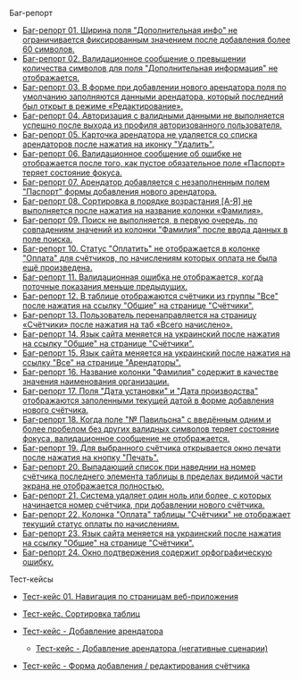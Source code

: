 Баг-репорт<br>

- <a href="https://docs.google.com/spreadsheets/d/1Oc47lnjxxzDf5F_vPyHhOcRTEVVmdBclDH3vcQwWeGQ/edit?usp=share_link">Баг-репорт 01. Ширина поля "Дополнительная инфо" не ограничивается фиксированным значением после добавления более 60 символов.</a><br>
- <a href="https://docs.google.com/spreadsheets/d/11fUaaXwuyOutQTC6nF-wPUJI4KZr2w4dQw3kt0aFn38/edit?usp=share_link">Баг-репорт 02. Валидационное сообщение о превышении количества символов для поля "Дополнительная информация" не отображается.</a><br>
- <a href="https://docs.google.com/spreadsheets/d/1ps-4y5tB_cu87pz8Z6sOwjWqCGnNaxl5vkU8rd0U05c/edit?usp=share_link">Баг-репорт 03. В форме при добавлении нового арендатора поля по умолчанию заполняются данными арендатора, который последний был открыт в режиме «Редактирование».</a><br>
- <a href="https://docs.google.com/spreadsheets/d/1TZHa4qKLyXBydT2x-Sga0Vmcyv0B2mx0DV1Z7GgFbBc/edit?usp=share_link">Баг-репорт 04. Авторизация с валидными данными не выполняется успешно после выхода из профиля авторизованного пользователя.</a><br>
- <a href="https://docs.google.com/spreadsheets/d/1fIw0L5n3GM8ND2GxdP3p2JL3hMPeBXPVAx0AQTfNROQ/edit?usp=share_link">Баг-репорт 05. Карточка арендатора не удаляется со списка арендаторов после нажатия на иконку "Удалить".</a><br>
- <a href="https://docs.google.com/spreadsheets/d/1_K-dXSl6KN5uFvdbNrMzornEZMg5E0yYXPFadbI1cKE/edit?usp=share_link">Баг-репорт 06. Валидационное сообщение об ошибке не отображается после того, как пустое обязательное поле «Паспорт» теряет состояние фокуса.</a><br>
- <a href="https://docs.google.com/spreadsheets/d/1lBFraRWNeZjDojFkNeuGnTvN6j3h9gcB59BImCFQsF8/edit?usp=share_link">Баг-репорт 07. Арендатор добавляется с незаполненным полем "Паспорт" формы добавления нового арендатора.</a><br>
- <a href="https://docs.google.com/spreadsheets/d/1Rzhs42PpNLZdeQSRaw4GZ0_HMn2wW-8h_6cinlKZpps/edit?usp=share_link">Баг-репорт 08. Сортировка в порядке возрастания [A-Я] не выполняется после нажатия на название колонки «Фамилия».</a><br>
- <a href="https://docs.google.com/spreadsheets/d/1HAZzXbSSk4UgVA3vfYMonCdPuD80TR9jGg0_EzssXtY/edit?usp=share_link">Баг-репорт 09. Поиск не выполняется, в первую очередь, по совпадениям значений из колонки "Фамилия" после ввода данных в поле поиска.</a><br>
- <a href="https://docs.google.com/spreadsheets/d/15LyYfl6LLHn1JY-uKU8MXKN57dJDnSK4oSXbDCvSedE/edit?usp=share_link">Баг-репорт 10. Статус "Оплатить" не отображается в колонке "Оплата" для счётчиков, по начислениям которых оплата не была ещё произведена.</a><br>
- <a href="https://docs.google.com/spreadsheets/d/1sKhXen-kUGahy8B-55UkH7C8MDEU4LLpfwwM8DcEc-o/edit?usp=share_link">Баг-репорт 11. Валидационная ошибка не отображается, когда поточные показания меньше предыдущих.</a><br>
- <a href="https://docs.google.com/spreadsheets/d/1ji8D1-2_tTaHwHVPyDQYVFZKZQhQYGawpNHCysLYcek/edit?usp=share_link">Баг-репорт 12. В таблице отображаются счётчики из группы "Все" после нажатия на ссылку "Общие" на странице "Счётчики".</a><br>
- <a href="https://docs.google.com/spreadsheets/d/1n6zwjf-L2tSIvKmYv1t3dt6jX9L_EQcq-r3WADbf8Ns/edit?usp=share_link">Баг-репорт 13. Пользователь перенаправляется на страницу «Счётчики» после нажатия на таб «Всего начислено».</a><br>
- <a href="https://docs.google.com/spreadsheets/d/17I07fqFHOzcrDPnPXy2hrrBn8jYpPZuWVC70qBMw3Qc/edit?usp=share_link">Баг-репорт 14. Язык сайта меняется на украинский после нажатия на ссылку "Общие" на странице "Счётчики".</a><br>
- <a href="https://docs.google.com/spreadsheets/d/1mdkRYDPcZpeUEIBa45N9fKsYhd0Kc4rh9DnL09lRKa8/edit?usp=share_link">Баг-репорт 15. Язык сайта меняется на украинский после нажатия на ссылку "Все" на странице "Арендаторы".</a><br>
- <a href="https://docs.google.com/spreadsheets/d/1gApbqPnx2eX186XE_2hei3xdvg5rK5cpWi4DYTtjf6Q/edit?usp=share_link">Баг-репорт 16. Название колонки "Фамилия" содержит в качестве значения наименования организации.</a><br>
- <a href="https://docs.google.com/spreadsheets/d/1Ihzh1DcjClSrXnwADd87MKbHxgc15AAkXyH0qGnsVp8/edit?usp=share_link">Баг-репорт 17. Поля "Дата установки" и "Дата производства" отображаются заполенными текущей датой в форме добавления нового счётчика.</a><br>
- <a href="https://docs.google.com/spreadsheets/d/1Mv2mY9hbWDSlGGjgFNGqjdRMM87qUOtzmdZQoHYzZVo/edit?usp=share_link">Баг-репорт 18. Когда поле "№ Павильона" с введённым одним и более пробелом без других валидных символов теряет состояние фокуса, валидационное сообщение не отображается.</a><br>
- <a href="https://docs.google.com/spreadsheets/d/1IAAe-eJeuPjfgPycPKT6zQfwRwizTdg0-pO7dV30v9A/edit?usp=share_link">Баг-репорт 19. Для выбранного счётчика открывается окно печати после нажатия на кнопку "Печать".</a><br>
- <a href="https://docs.google.com/spreadsheets/d/1KbqoZadWrUS_OcefLLHQoHL5WvYku31UJKkMpmRTAK8/edit?usp=drive_link">Баг-репорт 20. Выпадающий список при наведнии на номер счётчика последнего элемента таблицы в пределах видимой части экрана не отображается полностью. </a><br>
- <a href="https://docs.google.com/spreadsheets/d/16A2d2C7iH_RGuFK1Em2ZC5_QUWdVzIz5Cbqmw62wHwQ/edit?usp=drive_link">Баг-репорт 21. Система удаляет один ноль или более, с которых начинается номер счётчика, при добавлении нового счётчика.</a><br>
- <a href="https://docs.google.com/spreadsheets/d/1hoZCIMv-klckWRvcDRv0TnBmWc9lSEudVO9AqCM3tvs/edit?usp=drive_link">Баг-репорт 22. Колонка "Оплата" таблицы "Счётчики" не отображает текущий статус оплаты по начислениям. </a><br>
- <a href="https://docs.google.com/spreadsheets/d/1HOenPffRRWhguX9D-ad81AWywdFAqKjJAFzZcK7Ijgw/edit?usp=drive_link">Баг-репорт 23. Язык сайта меняется на украинский после нажатия на ссылку "Общие" на странице "Счётчики".</a><br>
- <a href="https://docs.google.com/spreadsheets/d/18KzIb2efv40cWUDsLv0cPV9u-Uww9EzQINjRFW7QjOk/edit?usp=drive_link">Баг-репорт 24. Окно подтвержения содержит орфографическую ошибку.</a><br>



Тест-кейсы<br>

- <a href="https://docs.google.com/spreadsheets/d/1hib8LpEAOr4gmSsq7upmK-Vmk9yh3P2U/edit#gid=2141974348">Тест-кейс 01. Навигация по страницам веб-приложения</a><br>
- <a href="https://docs.google.com/spreadsheets/d/1VImL_uyHGENAJAlxgjA6kVCOoAUc1ytI/edit#gid=2141974348">Тест-кейс. Сортировка таблиц</a><br>

- <a href="https://docs.google.com/spreadsheets/d/1t2ycTAZHLR3j_cuQvnG9Y6CsbZ3t41GG/edit?usp=share_link&ouid=102064553302234595178&rtpof=true&sd=true">Тест-кейс - Добавление арендатора</a>
  - <a href="https://docs.google.com/spreadsheets/d/1OH6sNuRtzEpMs-NCfWax8m8eW3ZZKA7a/edit?usp=drive_link&ouid=102064553302234595178&rtpof=true&sd=true">Тест-кейс - Добавление арендатора (негативные сценарии)</a>
- <a href="https://docs.google.com/spreadsheets/d/1WfyMXtksw3sy-CsqSHqcZWn7Xev-dbp9/edit#gid=2141974348">Тест-кейс - Форма добавления / редактирования счётчика</a>

